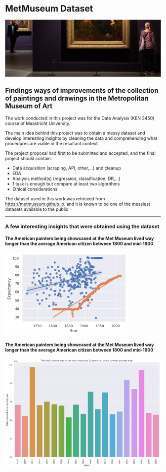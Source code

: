 # MetMuseum Dataset 

![Screenshot](14delacroix1-sub-superJumbo_edited.png)

## Findings ways of improvements of the collection of paintings and drawings in the Metropolitan Museum of Art 

The work conducted in this project was for the Data Analysis (KEN 3450) course of Maastricht University.

The main idea behind this project was to obtain a messy dataset and develop interesting insights by cleaning the data and comprehending what procedures are viable in the resultant context.

The project proposal had first to be submitted and accepted, and the final project should contain:
- Data acquisition (scraping, API, other,...) and cleanup
- EDA
- Analysis method(s) (regression, classification, DR,...)
- 1 task is enough but compare at least two algorithms 
- Ethical considerations


The dataset used in this work was retrieved from https://metmuseum.github.io. and it is known to be one of the messiest datasets available to the public

---

### A few interesting insights that were obtained using the dataset

#### The American painters being showcased at the Met Museum lived way longer than the average American citizen between 1800 and mid-1900
![Screenshot](life_expectancy.png)


#### The American painters being showcased at the Met Museum lived way longer than the average American citizen between 1800 and mid-1900
![Screenshot](most_covered_20_years.png)
